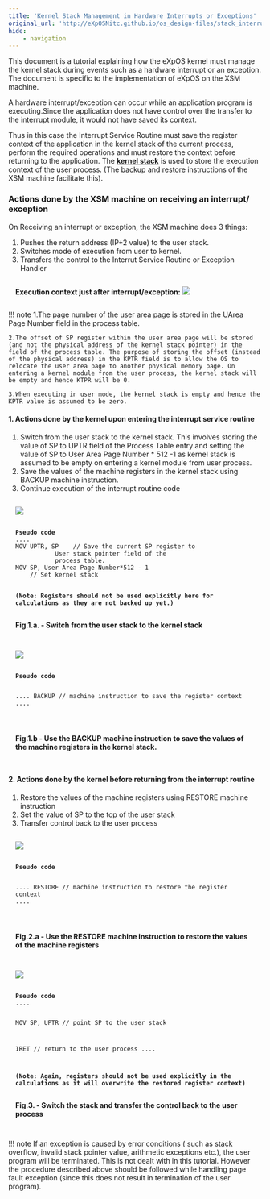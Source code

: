 ```yaml
---
title: 'Kernel Stack Management in Hardware Interrupts or Exceptions'
original_url: 'http://eXpOSNitc.github.io/os_design-files/stack_interrupt.html'
hide:
    - navigation
---
```


This document is a tutorial explaining how the eXpOS kernel must manage the kernel stack during events such as a hardware interrupt or an exception. The document is specific to the implementation of eXpOS on the XSM machine. 

A hardware interrupt/exception can occur while an application program is executing.Since the application does not have control over the transfer to the interrupt module, it would not have saved its context. 

Thus in this case the Interrupt Service Routine must save the register context of the application in the kernel stack of the current process, perform the required operations and must restore the context before returning to the application. 
The  **[kernel stack](process_table.html#user_area)**  is used to store the execution context of the user process. (The [backup](http://exposnitc.github.io/arch_spec-files/instruction_set.html#backup) and [restore](http://exposnitc.github.io/arch_spec-files/instruction_set.html#restore) instructions of the XSM machine facilitate this).


### Actions done by the XSM machine on receiving an interrupt/ exception
On Receiving an interrupt or exception, the XSM machine does 3 things: 

1. Pushes the return address (IP+2 value) to the user stack.
2. Switches mode of execution from user to kernel.
3. Transfers the control to the Interrut Service Routine or Exception Handler 


<div style="padding: 1em;border: 1px solid var(--md-code-fg-color);">
<b>Execution context just after interrupt/exception:</b>
<img src="http://exposnitc.github.io/img/Stack_Management/Kernel_interrupt1.png">
</div>


!!! note
	1.The page number of the user area page is stored in the UArea Page Number field in the process table.
	
	2.The offset of SP register within the user area page will be stored (and not the physical address of the kernel stack pointer) in the  field of the process table. The purpose of storing the offset (instead of the physical address) in the KPTR field is to allow the OS to relocate the user area page to another physical memory page. On entering a kernel module from the user process, the kernel stack will be empty and hence KTPR will be 0.
	
	3.When executing in user mode, the kernel stack is empty and hence the KPTR value is assumed to be zero. 

####  **1. Actions done by the kernel upon entering the interrupt service routine**
1. Switch from the user stack to the kernel stack. This involves storing the value of SP to UPTR field of the Process Table entry and setting the value of SP to User Area Page Number * 512 -1 as kernel stack is assumed to be empty on entering a kernel module from user process.
2. Save the values of the machine registers in the kernel stack using BACKUP machine instruction. 
3. Continue execution of the interrupt routine code

<div style="padding: 1em;border: 1px solid var(--md-code-fg-color);">
<img src="https://exposnitc.github.io/img/Stack_Management/Kernel_interrupt2.png">
<pre><code>
<b>Pseudo code</b>
....
MOV UPTR, SP	// Save the current SP register to 
		   User stack pointer field of the 
		   process table.
MOV SP, User Area Page Number*512 - 1
	// Set kernel stack
		   

<b>(Note: Registers should not be used explicitly here
 for calculations as they are not backed up yet.)</b>
</code></pre>
<b>Fig.1.a. - Switch from the user stack to the kernel stack</b>
</div>

<div style="padding: 1em;border: 1px solid var(--md-code-fg-color);">
<img src="https://exposnitc.github.io/img/Stack_Management/Kernel_interrupt3.png">
<pre><code>
<b>Pseudo code</b>

....
BACKUP		// machine instruction to save the 
		   register context
....

</code></pre>
<b>Fig.1.b - Use the BACKUP machine instruction to save the values of the machine registers in the kernel stack.</b>
</div>


####  **2. Actions done by the kernel before returning from the interrupt routine**

1. Restore the values of the machine registers using RESTORE machine instruction
2. Set the value of SP to the top of the user stack 
3. Transfer control back to the user process

<div style="padding: 1em;border: 1px solid var(--md-code-fg-color);">
<img src="http://exposnitc.github.io/img/Stack_Management/Kernel_interrupt4.png">
<pre><code>
<b>Pseudo code</b>

....
RESTORE		// machine instruction to restore
 		   the register context
....

</code></pre>
<b>Fig.2.a - Use the RESTORE machine instruction to restore the values of the machine registers</b>
</div>


<div style="padding: 1em;border: 1px solid var(--md-code-fg-color);">
<img src="https://exposnitc.github.io/img/Stack_Management/Kernel_interrupt5.png">
<pre><code>
<b>Pseudo code</b>
....

MOV SP, UPTR	// point SP to the user stack

IRET		// return to the user process
....

<b>(Note: Again, registers should not be used 
 explicitly in the calculations as it will 
 overwrite the restored register context)</b>
</code></pre>
<b>Fig.3. - Switch the stack and transfer the control back to the user process</b>
</div>


!!! note
	If an exception is caused by error conditions ( such as stack overflow, invalid stack pointer value, arithmetic exceptions etc.), the user program will be terminated. This is not dealt with in this tutorial. However the procedure described above should be followed while handling page fault exception (since this does not result in termination of the user program).


  
   











































